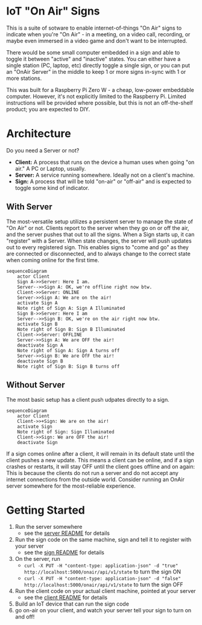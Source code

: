 IoT "On Air" Signs
==========

This is a suite of sotware to enable internet-of-things "On Air" signs to indicate when you're "On Air" - in a meeting, on a video call, recording, or maybe even immersed in a video game and don't want to be interrupted.

There would be some small computer embedded in a sign and able to toggle it between "active" and "inactive" states.
You can either have a single station (PC, laptop, etc) directly toggle a single sign, or you can put an "OnAir Server" in the middle to keep 1 or more signs in-sync with 1 or more stations.

This was built for a Raspberry Pi Zero W - a cheap, low-power embeddable computer. However, it's not explicitly limited to the Raspberry Pi.
Limited instructions will be provided where possible, but this is not an off-the-shelf product; you are expected to DIY.

Architecture
==========

Do you need a Server or not?

* **Client:** A process that runs on the device a human uses when going "on air." A PC or Laptop, usually.
* **Server:** A service running somewhere. Ideally not on a client's machine.
* **Sign:** A process that will be told "on-air" or "off-air" and is expected to toggle some kind of indicator.

With Server
----------

The most-versatile setup utilizes a persistent server to manage the state of "On Air" or not. Clients report to the server when they go on or off the air, and the server pushes that out to all the signs.
When a Sign starts up, it can "register" with a Server. When state changes, the server will push updates out to every registered sign.
This enables signs to "come and go" as they are connected or disconnected, and to always change to the correct state when coming online for the first time.

```mermaid
sequenceDiagram
    actor Client
    Sign A->>Server: Here I am.
    Server-->>Sign A: OK, we're offline right now btw.
    Client->>Server: ONLINE
    Server->>Sign A: We are on the air!
    activate Sign A
    Note right of Sign A: Sign A Illuminated
    Sign B->>Server: Here I am
    Server-->>Sign B: OK, we're on the air right now btw.
    activate Sign B
    Note right of Sign B: Sign B Illuminated
    Client->>Server: OFFLINE
    Server->>Sign A: We are OFF the air!
    deactivate Sign A
    Note right of Sign A: Sign A turns off
    Server->>Sign B: We are OfF the air!
    deactivate Sign B
    Note right of Sign B: Sign B turns off
```

Without Server
----------

The most basic setup has a client push udpates directly to a sign.

```mermaid
sequenceDiagram
    actor Client
    Client->>+Sign: We are on the air!
    activate Sign
    Note right of Sign: Sign Illuminated
    Client->>Sign: We are OFF the air!
    deactivate Sign
```

If a sign comes online after a client, it will remain in its default state until the client pushes a new update. This means a client can be online, and if a sign crashes or restarts, it will stay OFF until the client goes offline and on again:
This is because the clients do not run a server and do not accept any internet connections from the outside world. Consider running an OnAir server somewhere for the most-reliable experience.

Getting Started
==========

1. Run the server somewhere
    * see the [server README](./server) for details
2. Run the sign code on the same machine, sign and tell it to register with your server
    * see the [sign README](./sign) for details
3. On the server, run
    * `curl -X PUT -H "content-type: application-json" -d "true" http://localhost:5000/onair/api/v1/state` to turn the sign ON
    * `curl -X PUT -H "content-type: application-json" -d "false" http://localhost:5000/onair/api/v1/state` to turn the sign OFF
4. Run the client code on your actual client machine, pointed at your server
    * see the [client README](./client) for details
5. Build an IoT device that can run the sign code
6. go on-air on your client, and watch your server tell your sign to turn on and off!
